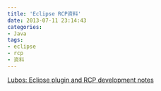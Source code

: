 ```yaml
---
title: 'Eclipse RCP资料'
date: 2013-07-11 23:14:43
categories: 
- Java
tags: 
- eclipse
- rcp
- 资料
---
```

[ Lubos: Eclipse plugin and RCP development notes](https://lubospeclipse.wordpress.com/eclipse-plugin-and-rcp-development-notes-2-2/)




























































































































































































































































































